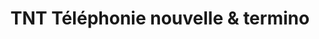 ---
title: "TNT Téléphonie nouvelle & termino"
url: /aubagne/tnt-telephonie-nouvelle-und-termino/
shop: Handy
---